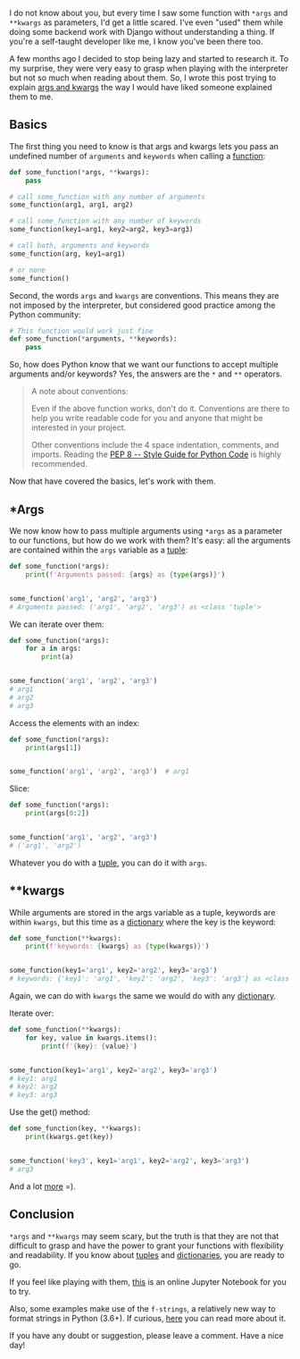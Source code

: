 I do not know about you, but every time I saw some function with `*args` and `**kwargs` as parameters, I'd get a little scared. I've even "used" them while doing some backend work with Django without understanding a thing. If you're a self-taught developer like me, I know you've been there too.

A few months ago I decided to stop being lazy and started to research it. To my surprise, they were very easy to grasp when playing with the interpreter but not so much when reading about them. So, I wrote this post trying to explain [args and kwargs](https://www.pythoncheatsheet.org/#args-and-kwargs) the way I would have liked someone explained them to me.

## Basics

The first thing you need to know is that args and kwargs lets you pass an undefined number of `arguments` and `keywords` when calling a [function](https://www.pythoncheatsheet.org/#Functions):

```python
def some_function(*args, **kwargs):
    pass

# call some_function with any number of arguments
some_function(arg1, arg1, arg2)

# call some_function with any number of keywords
some_function(key1=arg1, key2=arg2, key3=arg3)

# call both, arguments and keywords
some_function(arg, key1=arg1)

# or none
some_function()
```

Second, the words `args` and `kwargs` are conventions. This means they are not imposed by the interpreter, but considered good practice among the Python community:

```python
# This function would work just fine
def some_function(*arguments, **keywords):
    pass
```

So, how does Python know that we want our functions to accept multiple arguments and/or keywords? Yes, the answers are the `*` and `**` operators.

> A note about conventions:
>
> Even if the above function works, don't do it. Conventions are there to help you write readable code for you and anyone that might be interested in your project.
>
> Other conventions include the 4 space indentation, comments, and imports. Reading the [PEP 8 -- Style Guide for Python Code](https://www.python.org/dev/peps/pep-0008/) is highly recommended.

Now that have covered the basics, let's work with them.

## *Args

We now know how to pass multiple arguments using `*args` as a parameter to our functions, but how do we work with them? It's easy: all the arguments are contained within the `args` variable as a [tuple](https://www.pythoncheatsheet.org/#Tuple-Data-Type):

```python
def some_function(*args):
    print(f'Arguments passed: {args} as {type(args)}')


some_function('arg1', 'arg2', 'arg3')
# Arguments passed: ('arg1', 'arg2', 'arg3') as <class 'tuple'>
```

We can iterate over them:

```python
def some_function(*args):
    for a in args:
        print(a)


some_function('arg1', 'arg2', 'arg3')
# arg1
# arg2
# arg3
```

Access the elements with an index:

```python
def some_function(*args):
    print(args[1])


some_function('arg1', 'arg2', 'arg3')  # arg1
```

Slice:

```python
def some_function(*args):
    print(args[0:2])


some_function('arg1', 'arg2', 'arg3')
# ('arg1', 'arg2')
```

Whatever you do with a [tuple](https://www.pythoncheatsheet.org/#Tuple-Data-Type), you can do it with `args`.

## **kwargs

While arguments are stored in the args variable as a tuple, keywords are within `kwargs`, but this time as a [dictionary](https://www.pythoncheatsheet.org/#Dictionaries-and-Structuring-Data) where the key is the keyword:

```python
def some_function(**kwargs):
    print(f'keywords: {kwargs} as {type(kwargs)}')


some_function(key1='arg1', key2='arg2', key3='arg3')
# keywords: {'key1': 'arg1', 'key2': 'arg2', 'key3': 'arg3'} as <class 'dict'>
```

Again, we can do with `kwargs` the same we would do with any [dictionary](https://www.pythoncheatsheet.org/#Dictionaries-and-Structuring-Data).

Iterate over:

```python
def some_function(**kwargs):
    for key, value in kwargs.items():
        print(f'{key}: {value}')


some_function(key1='arg1', key2='arg2', key3='arg3')
# key1: arg1
# key2: arg2
# key3: arg3
```

Use the get() method:

```python
def some_function(key, **kwargs):
    print(kwargs.get(key))


some_function('key3', key1='arg1', key2='arg2', key3='arg3')
# arg3
```

And a lot [more](https://www.pythoncheatsheet.org/#Dictionaries-and-Structuring-Data) =).

## Conclusion

`*args` and `**kwargs` may seem scary, but the truth is that they are not that difficult to grasp and have the power to grant your functions with flexibility and readability. If you know about [tuples](https://www.pythoncheatsheet.org/#Tuple-Data-Type) and [dictionaries](https://www.pythoncheatsheet.org/#Dictionaries-and-Structuring-Data), you are ready to go. 

If you feel like playing with them, [this](https://hub.mybinder.org/user/wilfredinni-python-cheatsheet-pjyv1in6/notebooks/jupyter_notebooks/18_args_and_kwargs.ipynb) is an online Jupyter Notebook for you to try.

Also, some examples make use of the `f-strings`, a relatively new way to format strings in Python (3.6+). If curious, [here](https://www.pythoncheatsheet.org/#Formatted-String-Literals-or-f-strings) you can read more about it.

If you have any doubt or suggestion, please leave a comment. Have a nice day!
